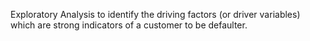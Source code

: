 Exploratory Analysis to identify the driving factors (or driver variables) which are strong indicators of a customer to be defaulter. 
